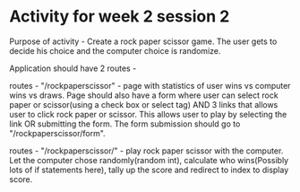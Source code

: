 # Activity for week 2 session 2
Purpose of activity - Create a rock paper scissor game. The user gets to decide his choice and the computer choice is randomize. 

Application should have 2 routes - 

routes - "/rockpaperscissor" - page with statistics of user wins vs computer wins vs draws. Page should also have a form where user can select rock paper or scissor(using a check box or select tag) AND 3 links that allows user to click rock paper or scissor. This allows user to play by selecting the link OR submitting the form. The form submission should go to "/rockpaperscissor/form". 

routes - "/rockpaperscissor/<choice>" - play rock paper scissor with the computer. Let the computer chose randomly(random int), calculate who wins(Possibly lots of if statements here), tally up the score and redirect to index to display score. 
